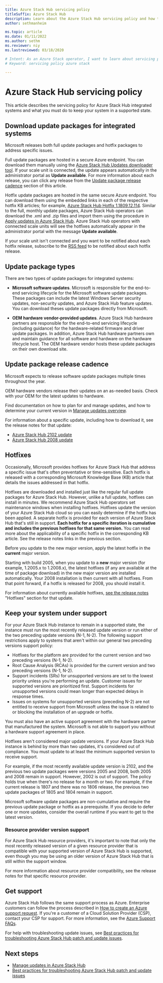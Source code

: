```yaml
---
title: Azure Stack Hub servicing policy
titleSuffix: Azure Stack Hub
description: Learn about the Azure Stack Hub servicing policy and how to keep an integrated system in a supported state.
author: sethmanheim

ms.topic: article
ms.date: 01/11/2022
ms.author: sethm
ms.reviewer: niy
ms.lastreviewed: 03/18/2020

# Intent: As an Azure Stack operator, I want to learn about servicing policy and how to keep an integrated system supported.
# Keyword: servicing policy azure stack

---
```



# Azure Stack Hub servicing policy

This article describes the servicing policy for Azure Stack Hub integrated systems and what you must do to keep your system in a supported state.

## Download update packages for integrated systems

Microsoft releases both full update packages and hotfix packages to address specific issues.

Full update packages are hosted in a secure Azure endpoint. You can download them manually using the [Azure Stack Hub Updates downloader tool](https://aka.ms/azurestackupdatedownload). If your scale unit is connected, the update appears automatically in the administrator portal as **Update available**. For more information about each release, you can click any release from the [Update package release cadence](#update-package-release-cadence) section of this article.

Hotfix update packages are hosted in the same secure Azure endpoint. You can download them using the embedded links in each of the respective hotfix KB articles; for example, [Azure Stack Hub Hotfix 1.1809.12.114](https://support.microsoft.com/help/4481548/azure-stack-hotfix-1-1809-12-114). Similar to the full, monthly update packages, Azure Stack Hub operators can download the .xml and .zip files and import them using the procedure in [Apply updates in Azure Stack Hub](azure-stack-apply-updates.md). Azure Stack Hub operators with connected scale units will see the hotfixes automatically appear in the administrator portal with the message **Update available**.

If your scale unit isn't connected and you want to be notified about each hotfix release, subscribe to the [RSS feed](https://azurestackhubdocs.azurewebsites.net/xml/hotfixes.rss) to be notified about each hotfix release.

## Update package types

There are two types of update packages for integrated systems:

- **Microsoft software updates**. Microsoft is responsible for the end-to-end servicing lifecycle for the Microsoft software update packages. These packages can include the latest Windows Server security updates, non-security updates, and Azure Stack Hub feature updates. You can download theses update packages directly from Microsoft.

- **OEM hardware vendor-provided updates**. Azure Stack Hub hardware partners are responsible for the end-to-end servicing lifecycle (including guidance) for the hardware-related firmware and driver update packages. In addition, Azure Stack Hub hardware partners own and maintain guidance for all software and hardware on the hardware lifecycle host. The OEM hardware vendor hosts these update packages on their own download site.

## Update package release cadence

Microsoft expects to release software update packages multiple times throughout the year.

OEM hardware vendors release their updates on an as-needed basis. Check with your OEM for the latest updates to hardware.

Find documentation on how to plan for and manage updates, and how to determine your current version in [Manage updates overview](azure-stack-updates.md).

For information about a specific update, including how to download it, see the release notes for that update:

<!-- - [Azure Stack Hub 2108 update](./release-notes.md?preserve-view=true&view=azs-2108) -->
- [Azure Stack Hub 2102 update](./release-notes.md?preserve-view=true&view=azs-2102)
- [Azure Stack Hub 2008 update](./release-notes.md?preserve-view=true&view=azs-2008)

## Hotfixes

Occasionally, Microsoft provides hotfixes for Azure Stack Hub that address a specific issue that's often preventative or time-sensitive. Each hotfix is released with a corresponding Microsoft Knowledge Base (KB) article that details the issues addressed in that hotfix.

Hotfixes are downloaded and installed just like the regular full update packages for Azure Stack Hub. However, unlike a full update, hotfixes can install in minutes. We recommend Azure Stack Hub operators set maintenance windows when installing hotfixes. Hotfixes update the version of your Azure Stack Hub cloud so you can easily determine if the hotfix has been applied. A separate hotfix is provided for each version of Azure Stack Hub that's still in support. **Each hotfix for a specific iteration is cumulative and includes the previous hotfixes for that same version.** You can read more about the applicability of a specific hotfix in the corresponding KB article. See the release notes links in the previous section.

Before you update to the new major version, apply the latest hotfix in the **current** major version.

Starting with build 2005, when you update to a **new** major version (for example, 1.2005.x to 1.2008.x), the latest hotfixes (if any are available at the time of package download) in the new major version are installed automatically. Your 2008 installation is then current with all hotfixes. From that point forward, if a hotfix is released for 2008, you should install it.

For information about currently available hotfixes, [see the release notes](release-notes.md) "Hotfixes" section for that update.

## Keep your system under support

For your Azure Stack Hub instance to remain in a supported state, the instance must run the most recently released update version or run either of the two preceding update versions (N-1, N-2). The following support restrictions apply to systems that aren't within our general two preceding versions support policy:

- Hotfixes for the platform are provided for the current version and two preceding versions (N-1, N-2).
- Root Cause Analysis (RCAs) is provided for the current version and two preceding versions (N-1, N-2).
- Support incidents (SRs) for unsupported versions are set to the lowest priority unless you're performing an update. Customer issues for supported versions are prioritized first. Support incidents for unsupported versions could mean longer than expected delays in response times.
- Issues on systems for unsupported versions (preceding N-2) are not entitled to receive support from Microsoft unless the issue is related to or blocking the installation of an upgrade or hotfix.

You must also have an active support agreement with the hardware partner that manufactured the system. Microsoft is not able to support you without a hardware support agreement in place.

Hotfixes aren't considered major update versions. If your Azure Stack Hub instance is behind by more than two updates, it's considered out of compliance. You must update to at least the minimum supported version to receive support.

For example, if the most recently available update version is 2102, and the previous two update packages were versions 2005 and 2008, both 2005 and 2008 remain in support. However, 2002 is out of support. The policy holds true when there's no release for a month or two. For example, if the current release is 1807 and there was no 1806 release, the previous two update packages of 1805 and 1804 remain in support.

Microsoft software update packages are non-cumulative and require the previous update package or hotfix as a prerequisite. If you decide to defer one or more updates, consider the overall runtime if you want to get to the latest version.

### Resource provider version support

For Azure Stack Hub resource providers, it's important to note that only the most recently released version of a given resource provider that is compatible with your supported version of Azure Stack Hub is supported, even though you may be using an older version of Azure Stack Hub that is still within the support window.

For more information about resource provider compatibility, see the release notes for that specific resource provider.

## Get support

Azure Stack Hub follows the same support process as Azure. Enterprise customers can follow the process described in [How to create an Azure support request](/azure/azure-supportability/how-to-create-azure-support-request). If you're a customer of a Cloud Solution Provider (CSP), contact your CSP for support. For more information, see the [Azure Support FAQs](https://azure.microsoft.com/support/faq/).

For help with troubleshooting update issues, see [Best practices for troubleshooting Azure Stack Hub patch and update issues](azure-stack-troubleshooting.md).

## Next steps

- [Manage updates in Azure Stack Hub](azure-stack-updates.md)
- [Best practices for troubleshooting Azure Stack Hub patch and update issues](azure-stack-troubleshooting.md)